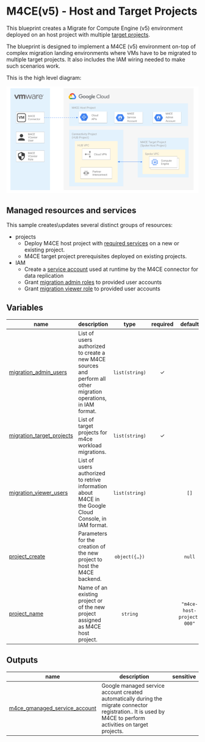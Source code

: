 # M4CE(v5) - Host and Target Projects

This blueprint creates a Migrate for Compute Engine (v5) environment deployed on an host project with multiple  [target projects](https://cloud.google.com/migrate/compute-engine/docs/5.0/how-to/enable-services#identifying_your_host_project).

The blueprint is designed to implement a M4CE (v5) environment on-top of complex migration landing environments where VMs have to be migrated to multiple target projects. It also includes the IAM wiring needed to make such scenarios work.

This is the high level diagram:

![High-level diagram](diagram.png "High-level diagram")

## Managed resources and services

This sample creates\updates several distinct groups of resources:

- projects
  - Deploy M4CE host project with [required services](https://cloud.google.com/migrate/compute-engine/docs/5.0/how-to/enable-services#enabling_required_services_on_the_host_project) on a new or existing project. 
  - M4CE target project prerequisites deployed on existing projects. 
- IAM
  - Create a [service account](https://cloud.google.com/migrate/compute-engine/docs/5.0/how-to/migrate-connector#step-3) used at runtime by the M4CE connector for data replication
  - Grant [migration admin roles](https://cloud.google.com/migrate/compute-engine/docs/5.0/how-to/enable-services#using_predefined_roles) to provided user accounts
  - Grant [migration viewer role](https://cloud.google.com/migrate/compute-engine/docs/5.0/how-to/enable-services#using_predefined_roles) to provided user accounts
<!-- BEGIN TFDOC -->

## Variables

| name | description | type | required | default |
|---|---|:---:|:---:|:---:|
| [migration_admin_users](variables.tf#L15) | List of users authorized to create a new M4CE sources and perform all other migration operations, in IAM format. | <code>list&#40;string&#41;</code> | ✓ |  |
| [migration_target_projects](variables.tf#L20) | List of target projects for m4ce workload migrations. | <code>list&#40;string&#41;</code> | ✓ |  |
| [migration_viewer_users](variables.tf#L25) | List of users authorized to retrive information about M4CE in the Google Cloud Console, in IAM format. | <code>list&#40;string&#41;</code> |  | <code>&#91;&#93;</code> |
| [project_create](variables.tf#L31) | Parameters for the creation of the new project to host the M4CE backend. | <code title="object&#40;&#123;&#10;  billing_account_id &#61; string&#10;  parent             &#61; string&#10;&#125;&#41;">object&#40;&#123;&#8230;&#125;&#41;</code> |  | <code>null</code> |
| [project_name](variables.tf#L40) | Name of an existing project or of the new project assigned as M4CE host project. | <code>string</code> |  | <code>&#34;m4ce-host-project-000&#34;</code> |

## Outputs

| name | description | sensitive |
|---|---|:---:|
| [m4ce_gmanaged_service_account](outputs.tf#L15) | Google managed service account created automatically during the migrate connector registration.. It is used by M4CE to perform activities on target projects. |  |

<!-- END TFDOC -->

